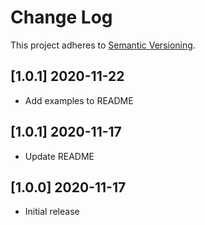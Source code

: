 # Change Log

This project adheres to [Semantic Versioning](http://semver.org/).

## [1.0.1] 2020-11-22

- Add examples to README

## [1.0.1] 2020-11-17

- Update README

## [1.0.0] 2020-11-17

- Initial release
